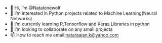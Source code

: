 - 👋 Hi, I’m @Natalonewolf
- 👀 I’m interested in Python projects related to Machine Learning(Neural Networks)
- 🌱 I’m currently learning R,Tensorflow and Keras Libraries in python
- 💞️ I’m looking to collaborate on any small projects
- 📫 How to reach me email:nataraajan.k@yahoo.com

<!---
Natalonewolf/Natalonewolf is a ✨ special ✨ repository because its `README.md` (this file) appears on your GitHub profile.
You can click the Preview link to take a look at your changes.
--->
